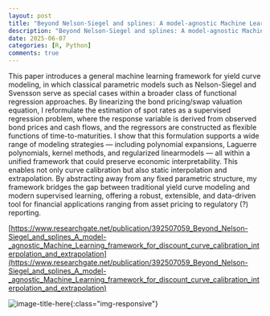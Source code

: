```yaml
---
layout: post
title: "Beyond Nelson-Siegel and splines: A model-agnostic Machine Learning framework for discount curve calibration, interpolation and extrapolation"
description: "Beyond Nelson-Siegel and splines: A model-agnostic Machine Learning framework for discount curve calibration, interpolation and extrapolation"
date: 2025-06-07
categories: [R, Python]
comments: true
---
```


This paper introduces a general machine learning framework for yield curve modeling, in which classical parametric models such as Nelson-Siegel and Svensson serve as special cases within a broader class of functional regression approaches. By linearizing the bond pricing/swap valuation equation, I reformulate the estimation of spot rates as a supervised regression problem, where the response variable is derived from observed bond prices and cash flows, and the regressors are constructed as flexible functions of time-to-maturities. I show that this formulation supports a wide range of modeling strategies — including polynomial expansions, Laguerre polynomials, kernel methods, and regularized linearmodels — all within a unified framework that could preserve economic interpretability. This enables not only curve calibration but also static interpolation and extrapolation. By abstracting away from any fixed parametric structure, my framework bridges the gap between traditional yield curve modeling and modern supervised learning, offering a robust, extensible, and data-driven tool for financial applications ranging from asset pricing to regulatory (?) reporting.


[https://www.researchgate.net/publication/392507059_Beyond_Nelson-Siegel_and_splines_A_model-_agnostic_Machine_Learning_framework_for_discount_curve_calibration_interpolation_and_extrapolation](https://www.researchgate.net/publication/392507059_Beyond_Nelson-Siegel_and_splines_A_model-_agnostic_Machine_Learning_framework_for_discount_curve_calibration_interpolation_and_extrapolation)



![image-title-here]({{base}}/images/2025-06-07/2025-06-07-image1.png){:class="img-responsive"}    